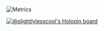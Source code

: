 ![Metrics](https://github.com/Abhay0809/Abhay0809/blob/master/github-metrics.svg)

<!-- ![Metrics](https://metrics.lecoq.io/Abhay0809?template=classic&isocalendar=1&languages=1&stars=1&achievements=1&pagespeed=1&lines=1&followup=1&isocalendar.duration=half-year&languages.limit=8&languages.sections=most-used&languages.colors=github&languages.threshold=0%25&languages.indepth=false&languages.categories=markup%2C%20programming&languages.recent.categories=markup%2C%20programming&languages.recent.load=300&languages.recent.days=14&stars.limit=8&followup.sections=repositories&achievements.threshold=C&achievements.secrets=true&achievements.display=detailed&achievements.limit=0&pagespeed.url=.user.website&pagespeed.detailed=false&pagespeed.screenshot=false&config.timezone=Asia%2FCalcutta&config.display=large&config.padding=0%25) -->

[![@slightlylesscool's Holopin board](https://holopin.io/api/user/board?user=slightlylesscool)](https://holopin.io/@slightlylesscool)
